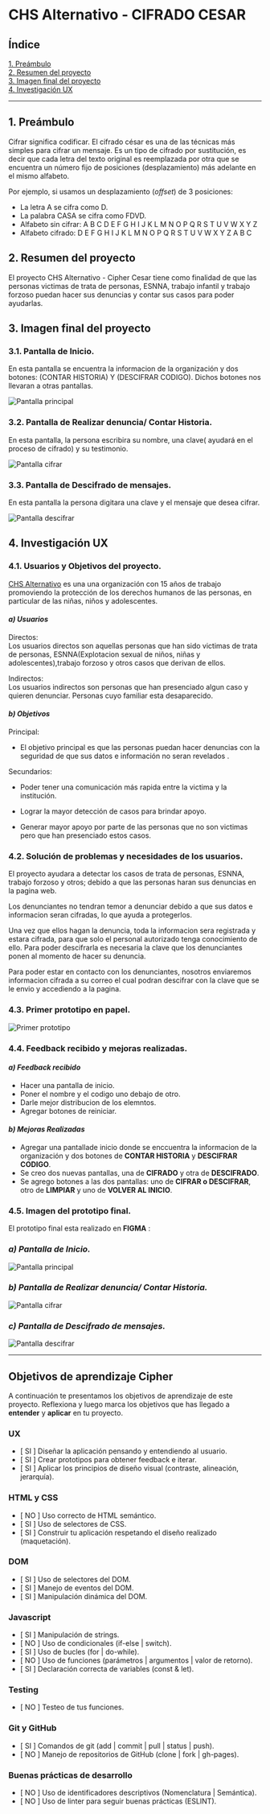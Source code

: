 # CHS Alternativo - CIFRADO CESAR

## Índice

[1. Preámbulo](#1-preámbulo)  
[2. Resumen del proyecto](#2-Resumen-del-proyecto)   
[3. Imagen final del proyecto](#3-Imagen-final-del-proyecto)  
[4. Investigación UX](#4-Investigación-UX) 
    

***

## 1. Preámbulo

Cifrar significa codificar. El cifrado césar es una de las técnicas más simples para cifrar un mensaje. Es
un tipo de cifrado por sustitución, es decir que cada letra del texto original
es reemplazada por otra que se encuentra un número fijo de posiciones
(desplazamiento) más adelante en el mismo alfabeto.

Por ejemplo, si usamos un desplazamiento (_offset_) de 3 posiciones:

* La letra A se cifra como D.
* La palabra CASA se cifra como FDVD.
* Alfabeto sin cifrar: A B C D E F G H I J K L M N O P Q R S T U V W X Y Z
* Alfabeto cifrado: D E F G H I J K L M N O P Q R S T U V W X Y Z A B C

## 2. Resumen del proyecto

El proyecto CHS Alternativo - Cipher Cesar tiene como finalidad de que las personas victimas de trata de personas, ESNNA, trabajo infantil y trabajo forzoso puedan hacer sus denuncias y contar sus casos para poder ayudarlas.

## 3. Imagen final del proyecto

  ### **3.1. Pantalla de Inicio.**

  En esta pantalla se encuentra la informacion de la organización y dos botones: (CONTAR HISTORIA) Y (DESCIFRAR CODIGO). Dichos botones nos llevaran a otras pantallas.

  ![Pantalla principal](src/pinicio.png 'Pantalla principal')

  ### **3.2. Pantalla de Realizar denuncia/ Contar Historia.**

  En esta pantalla, la persona escribira su nombre, una clave( ayudará en el proceso de cifrado) y su testimonio.

  ![Pantalla cifrar](src/pcifrar.png 'Pantalla para cifrar')

  ### **3.3. Pantalla de Descifrado de mensajes.**

  En esta pantalla la persona digitara una clave y el mensaje que desea cifrar.

  ![Pantalla descifrar](src/pdescifrar.png 'Pantalla para descifrar')

## 4. Investigación UX

### **4.1. Usuarios y Objetivos del proyecto.**

  [CHS Alternativo](http://chsalternativo.org/chs-alternativo/) es una una organización con 15 años de trabajo promoviendo la protección de los derechos humanos de las personas, en particular de las niñas, niños y adolescentes. 

  #### *a) Usuarios*
  
  Directos:  
  Los usuarios directos son aquellas personas que han sido victimas de trata de personas, ESNNA(Explotacion sexual de niños, niñas y adolescentes),trabajo forzoso y otros casos que derivan de ellos.

  Indirectos:  
  Los usuarios indirectos son personas que han presenciado algun caso y quieren denunciar.
  Personas cuyo familiar esta desaparecido.

  #### *b) Objetivos*

  Principal:

  * El objetivo principal es que las personas puedan hacer denuncias con la seguridad de que sus datos e información no seran revelados .


  Secundarios:
    
  * Poder tener una comunicación más rapida entre la victima y la institución.

  * Lograr la mayor detección de casos para brindar apoyo.

  * Generar mayor apoyo por parte de las personas que no son victimas pero que han presenciado estos casos.

### **4.2. Solución de problemas y necesidades de los usuarios.**

El proyecto ayudara a detectar los casos de trata de personas, ESNNA, trabajo forzoso y otros; debido a que las personas haran sus denuncias en la pagina web.

Los denunciantes no tendran temor a denunciar debido a que sus datos e informacion seran cifradas, lo que ayuda a protegerlos.

Una vez que ellos hagan la denuncia, toda la informacion sera registrada y estara cifrada, para que solo el personal autorizado tenga conocimiento de ello. Para poder descifrarla es necesaria la clave que los denunciantes ponen al momento de hacer su denuncia.

Para poder estar en contacto con los denunciantes, nosotros enviaremos informacion cifrada a su correo el cual podran descifrar con la clave que se le envio y accediendo a la pagina.

### **4.3. Primer prototipo en papel.**

![Primer prototipo](src/papel.jpg "Primer prototipo")

### **4.4. Feedback recibido y mejoras realizadas.**

#### *a) Feedback recibido*

 * Hacer una pantalla de inicio.
 * Poner el nombre y el codigo uno debajo de otro.
 * Darle mejor distribucion de los elemntos.
 * Agregar botones de reiniciar.

#### *b) Mejoras Realizadas*

* Agregar una pantallade inicio donde se enccuentra la informacion de la organización y dos botones de **CONTAR HISTORIA** y **DESCIFRAR CODIGO**.
* Se creo dos nuevas pantallas, una de **CIFRADO** y otra de **DESCIFRADO**.
* Se agrego botones a las dos pantallas: uno de **CIFRAR o DESCIFRAR**, otro de **LIMPIAR** y uno de **VOLVER AL INICIO**.

### **4.5. Imagen del prototipo final.**

El prototipo final esta realizado en **FIGMA** :

### *a) Pantalla de Inicio.*

![Pantalla principal](src/f1.png 'Pantalla principal')

### *b) Pantalla de Realizar denuncia/ Contar Historia.*
  ![Pantalla cifrar](src/f2.png 'Pantalla para cifrar')

### *c) Pantalla de Descifrado de mensajes.*
  ![Pantalla descifrar](src/f3.png 'Pantalla para descifrar')

***

## Objetivos de aprendizaje Cipher

A continuación te presentamos los objetivos de aprendizaje de este proyecto. Reflexiona y luego marca los objetivos que has llegado a **entender** y **aplicar** en tu proyecto.

### UX

- [ SI ] Diseñar la aplicación pensando y entendiendo al usuario.
- [ SI ] Crear prototipos para obtener feedback e iterar.
- [ SI ] Aplicar los principios de diseño visual (contraste, alineación, jerarquía).

### HTML y CSS

- [ NO ] Uso correcto de HTML semántico.
- [ SI ] Uso de selectores de CSS.
- [ SI ] Construir tu aplicación respetando el diseño realizado (maquetación).

### DOM

- [ SI ] Uso de selectores del DOM.
- [ SI ] Manejo de eventos del DOM.
- [ SI ] Manipulación dinámica del DOM.

### Javascript

- [ SI ] Manipulación de strings.
- [ NO ] Uso de condicionales (if-else | switch).
- [ SI ] Uso de bucles (for | do-while).	
- [ NO ] Uso de funciones (parámetros | argumentos | valor de retorno).
- [ SI ] Declaración correcta de variables (const & let).

### Testing
- [ NO ] Testeo de tus funciones.

### Git y GitHub
- [ SI ] Comandos de git (add | commit | pull | status | push).
- [ NO ] Manejo de repositorios de GitHub (clone | fork | gh-pages).

### Buenas prácticas de desarrollo
- [ NO ] Uso de identificadores descriptivos (Nomenclatura | Semántica).
- [ NO ] Uso de linter para seguir buenas prácticas (ESLINT).
